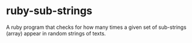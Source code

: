 # ruby-sub-strings
A ruby program that checks for how many times a given set of sub-strings (array) appear in random strings of texts. 

